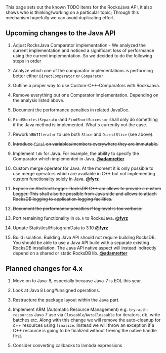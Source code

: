 This page sets out the known TODO items for the RocksJava API, it also shows who is thinking/working on a particular topic; Through this mechanism hopefully we can avoid duplicating effort.

## Upcoming changes to the Java API

1. Adjust RocksJava Comparator implementation - We analyzed the current implementation and noticed a significant loss of performance using the current implementation. So we decided to do the following steps in order
  1. Analyze which one of the comparator implementations is performing better either `DirectComparator` or `Comparator`
  2. Outline a proper way to use Custom-C++-Comparators with RocksJava.
  3. Remove everything but one Comparator implementation. Depending on the analysis listed above.
  4. Document the performance penalties in related JavaDoc.
  5. `FindShortestSeparator`and `FindShortSuccessor` shall only do something if the Java method is implemented. What`s currently not the case.

2. Rework `WBWIIterator` to use both `Slice` and `DirectSlice` (see above).

3. ~~Introduce `final` on variables/members everywhere they are immutable.~~

4. Implement `ldb` for Java. For example, the ability to specify the Comparator which implemented in Java.
**[@adamretter](https://github.com/adamretter)**

5. Custom merge operator for Java. At the moment it is only possible to use merge operators which are available in C++ but not implementing custom functionality solely in Java.
**[@fyrz](https://github.com/fyrz)**

6. ~~Expose an AbstractLogger. RocksDB C++ api allows to provide a custom Logger. This shall also be possible from Java side and allows to attach RocksDB logging to application logging facilities.~~
  1. ~~Document the performance penalties if log level is too verbose.~~

7. Port remaining functionality in `db.h` to RocksJava.
**[@fyrz](https://github.com/fyrz)**

8. ~~Update Statistics/HistogramData to 3.10~~
**[@fyrz](https://github.com/fyrz)**

9. Build isolation. Building Java API should not require building RocksDB. You should be able to use a Java API build with a separate existing RocksDB installation. The Java API native aspect will instead indirectly depend on a shared or static RocksDB lib.
**[@adamretter](https://github.com/adamretter)**

## Planned changes for 4.x

1. Move on to Java-8, especially because Java-7 is EOL this year.
  1. Look at Java 8 Long#unsigned operations.

2. Restructure the package layout within the Java part.

3. Implement ARM (Automatic Resource Management) e.g. `try-with-resources` Java 7 use via `Closeable`/`AutoCloseable` for iterators, db, write batches etc. Along with this change we will remove the auto-cleanup for c++ resources using `finalize`. Instead we will throw an exception if a C++ resource is going to be finalized without freeing the native handle first.

4. Consider converting callbacks to lambda expressions